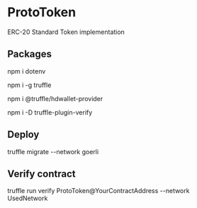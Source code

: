 # ProtoToken
ERC-20 Standard Token implementation

## Packages
npm i dotenv   

npm i -g truffle

npm i @truffle/hdwallet-provider

npm i -D truffle-plugin-verify 

## Deploy
truffle migrate --network goerli 

## Verify contract
truffle run verify ProtoToken@YourContractAddress --network UsedNetwork
